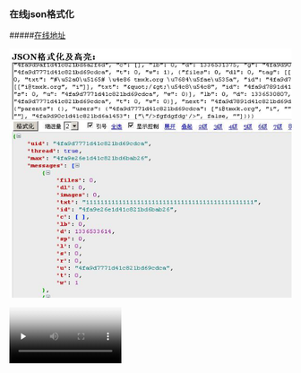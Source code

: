 ### 在线json格式化

#####[在线地址](http://www.yunyii.cn/tool/json_format)

![demo](https://raw.githubusercontent.com/melodyne/json_format/master/demo.JPG)

<video width="200" hight="150" id="video" controls="" preload="none" poster="http://media.w3.org/2010/05/sintel/poster.png">
  <source id="mp4" src="https://vd3.bdstatic.com/mda-ia7ybav3rayymck2/mda-ia7ybav3rayymck2.mp4?playlist=%5B%22hd%22%2C%22sc%22%5D&auth_key=1521986729-0-0-49a1aed8a4e8ae5b456c8c636f80f2fb&bcevod_channel=searchbox_feed" type="video/mp4">
</video>
